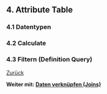 ## 4. Attribute Table

### 4.1 Datentypen

### 4.2 Calculate

### 4.3 Filtern (Definition Query)

[Zurück](./vector.md)

**Weiter mit: [Daten verknüpfen (Joins)](join.md)**
